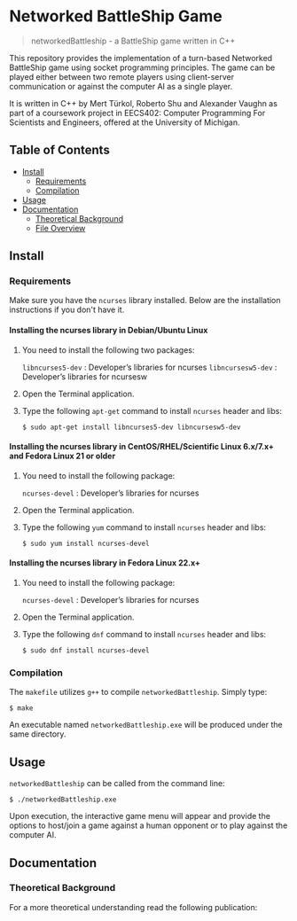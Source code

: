 # Networked BattleShip Game

> networkedBattleship - a BattleShip game written in C++

This repository provides the implementation of a turn-based Networked BattleShip 
game using socket programming principles. The game can be played either between 
two remote players using client-server communication or against the computer AI 
as a single player.

It is written in C++ by Mert Türkol, Roberto Shu and Alexander Vaughn as part 
of a coursework project in EECS402: Computer Programming For Scientists and Engineers,
offered at the University of Michigan.

## Table of Contents

<!-- vim-markdown-toc GFM -->

* [Install](#install)
    * [Requirements](#requirements)
    * [Compilation](#compilation)
* [Usage](#usage)
* [Documentation](#documentation)
    * [Theoretical Background](#theoretical-background)
    * [File Overview](#file-overview)

<!-- vim-markdown-toc -->

## Install

### Requirements

Make sure you have the `ncurses` library installed. Below are the installation instructions if you don't have it.

#### Installing the ncurses library in Debian/Ubuntu Linux

  1.  You need to install the following two packages:
  
      `libncurses5-dev` : Developer’s libraries for ncurses
      `libncursesw5-dev` : Developer’s libraries for ncursesw
  2.  Open the Terminal application.
  3.  Type the following `apt-get` command to install `ncurses` header and libs:
      ```
      $ sudo apt-get install libncurses5-dev libncursesw5-dev
      ```

#### Installing the ncurses library in CentOS/RHEL/Scientific Linux 6.x/7.x+ and Fedora Linux 21 or older

  1.  You need to install the following package:
  
      `ncurses-devel` : Developer’s libraries for ncurses
  2.  Open the Terminal application.
  3.  Type the following `yum` command to install `ncurses` header and libs:
      ```
      $ sudo yum install ncurses-devel
      ```     
      
#### Installing the ncurses library in Fedora Linux 22.x+

  1.  You need to install the following package:
  
      `ncurses-devel` : Developer’s libraries for ncurses
  2.  Open the Terminal application.
  3.  Type the following `dnf` command to install `ncurses` header and libs:
      ```
      $ sudo dnf install ncurses-devel
      ```     
            
### Compilation

The `makefile` utilizes `g++` to compile `networkedBattleship`. Simply type:

```
$ make
```

An executable named `networkedBattleship.exe` will be produced under the same directory.

## Usage

`networkedBattleship` can be called from the command line: 

```
$ ./networkedBattleship.exe
```

Upon execution, the interactive game menu will appear and provide the options 
to host/join a game against a human opponent or to play against the computer AI.   

## Documentation

### Theoretical Background

For a more theoretical understanding read the following publication:
  